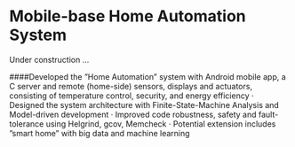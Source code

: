 Mobile-base Home Automation System
==================================
Under construction ...

####Developed the ”Home Automation” system with Android mobile app, a C server and remote (home-side) sensors, displays and actuators, consisting of temperature control, security, and energy efficiency
· Designed the system architecture with Finite-State-Machine Analysis and Model-driven development
· Improved code robustness, safety and fault-tolerance using Helgrind, gcov, Memcheck
· Potential extension includes ”smart home” with big data and machine learning
